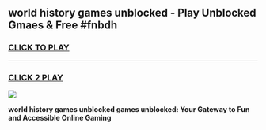 
## world history games unblocked - Play Unblocked Gmaes & Free #fnbdh
<h3>
<a href="https://premium.freeplayer.one?title=world_history_games_unblocked&ref=01M">CLICK TO PLAY</a></h3>
<hr>

<h3>
<a href="https://premium.freeplayer.one?title=world_history_games_unblocked&ref=01M">CLICK 2 PLAY</a>
  
</h3>

<a href="https://premium.freeplayer.one?title=world_history_games_unblocked&ref=01M"><img src="https://clearcache.store/games.png"></a>


**world history games unblocked games unblocked: Your Gateway to Fun and Accessible Online Gaming**
